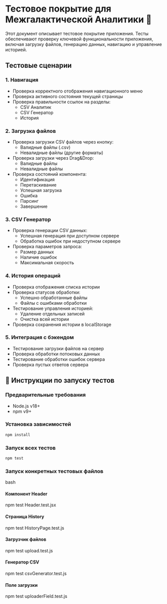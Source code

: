 # Тестовое покрытие для Межгалактической Аналитики 🚀

Этот документ описывает тестовое покрытие приложения. Тесты обеспечивают проверку ключевой функциональности приложения, включая загрузку файлов, генерацию данных, навигацию и управление историей.

## Тестовые сценарии

### 1. Навигация

- Проверка корректного отображения навигационного меню
- Проверка активного состояния текущей страницы
- Проверка правильности ссылок на разделы:
  - CSV Аналитик
  - CSV Генератор
  - История

### 2. Загрузка файлов

- Проверка загрузки CSV файлов через кнопку:
  - Валидные файлы (.csv)
  - Невалидные файлы (другие форматы)
- Проверка загрузки через Drag&Drop:
  - Валидные файлы
  - Невалидные файлы
- Проверка состояний компонента:
  - Идентификация
  - Перетаскивание
  - Успешная загрузка
  - Ошибка
  - Парсинг
  - Завершение

### 3. CSV Генератор

- Проверка генерации CSV данных:
  - Успешная генерация при доступном сервере
  - Обработка ошибок при недоступном сервере
- Проверка параметров запроса:
  - Размер данных
  - Наличие ошибок
  - Максимальная скорость

### 4. История операций

- Проверка отображения списка истории
- Проверка статусов обработки:
  - Успешно обработанные файлы
  - Файлы с ошибками обработки
- Тестирование управления историей:
  - Удаление отдельных записей
  - Очистка всей истории
- Проверка сохранения истории в localStorage

### 5. Интеграция с бэкендом

- Тестирование загрузки файлов на сервер
- Проверка обработки потоковых данных
- Тестирование обработки ошибок сервера
- Проверка пустых ответов сервера

## 🚀 Инструкции по запуску тестов

### Предварительные требования

- Node.js v18+
- npm v9+

### Установка зависимостей

```bash
npm install
```

### Запуск всех тестов

```bash
npm test
```

### Запуск конкретных тестовых файлов

bash

#### Компонент Header

npm test Header.test.jsx

#### Страница History

npm test HistoryPage.test.js

#### Загрузчик файлов

npm test upload.test.js

#### Генератор CSV

npm test csvGenerator.test.js

#### Поле загрузки

npm test uploaderField.test.js
